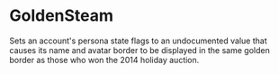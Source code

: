 # GoldenSteam

Sets an account's persona state flags to an undocumented value that causes its
name and avatar border to be displayed in the same golden border as those who
won the 2014 holiday auction.
